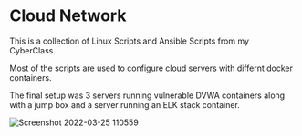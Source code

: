 # Cloud Network
This is a collection of Linux Scripts and Ansible Scripts from my CyberClass.

Most of the scripts are used to configure cloud servers with differnt docker containers.

The final setup was 3 servers running vulnerable DVWA containers along with a jump box and a server running an ELK stack container.

![Screenshot 2022-03-25 110559](https://user-images.githubusercontent.com/95660274/160158164-bb0fb196-eb71-4be2-ab60-3a2774eb3da3.png)
